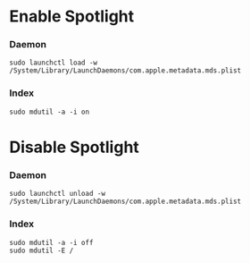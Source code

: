 
# Enable Spotlight

### Daemon
    sudo launchctl load -w /System/Library/LaunchDaemons/com.apple.metadata.mds.plist

### Index
    sudo mdutil -a -i on



# Disable Spotlight

### Daemon
    sudo launchctl unload -w /System/Library/LaunchDaemons/com.apple.metadata.mds.plist

### Index
    sudo mdutil -a -i off
    sudo mdutil -E /

